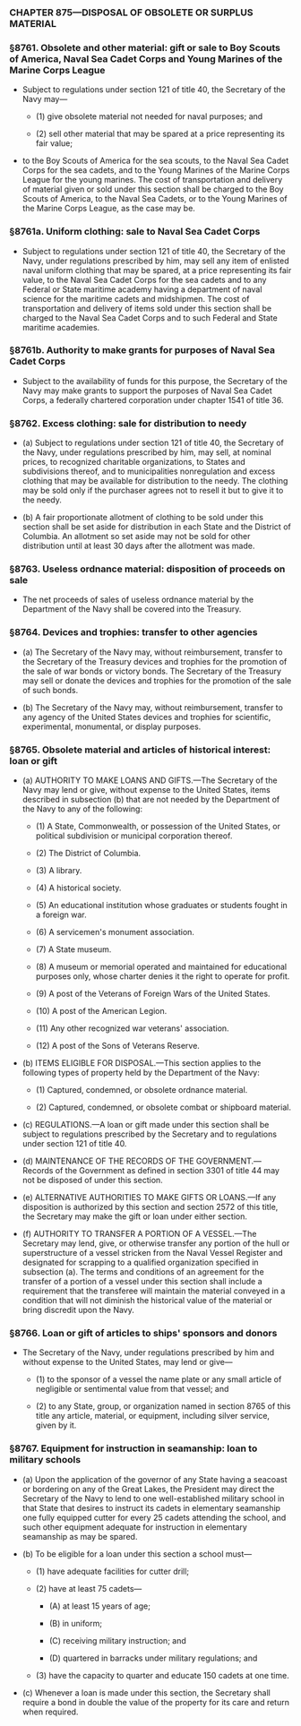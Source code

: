 ### **CHAPTER 875—DISPOSAL OF OBSOLETE OR SURPLUS MATERIAL**

### §8761. Obsolete and other material: gift or sale to Boy Scouts of America, Naval Sea Cadet Corps and Young Marines of the Marine Corps League
* Subject to regulations under section 121 of title 40, the Secretary of the Navy may—

  * (1) give obsolete material not needed for naval purposes; and

  * (2) sell other material that may be spared at a price representing its fair value;


* to the Boy Scouts of America for the sea scouts, to the Naval Sea Cadet Corps for the sea cadets, and to the Young Marines of the Marine Corps League for the young marines. The cost of transportation and delivery of material given or sold under this section shall be charged to the Boy Scouts of America, to the Naval Sea Cadets, or to the Young Marines of the Marine Corps League, as the case may be.

### §8761a. Uniform clothing: sale to Naval Sea Cadet Corps
* Subject to regulations under section 121 of title 40, the Secretary of the Navy, under regulations prescribed by him, may sell any item of enlisted naval uniform clothing that may be spared, at a price representing its fair value, to the Naval Sea Cadet Corps for the sea cadets and to any Federal or State maritime academy having a department of naval science for the maritime cadets and midshipmen. The cost of transportation and delivery of items sold under this section shall be charged to the Naval Sea Cadet Corps and to such Federal and State maritime academies.

### §8761b. Authority to make grants for purposes of Naval Sea Cadet Corps
* Subject to the availability of funds for this purpose, the Secretary of the Navy may make grants to support the purposes of Naval Sea Cadet Corps, a federally chartered corporation under chapter 1541 of title 36.

### §8762. Excess clothing: sale for distribution to needy
* (a) Subject to regulations under section 121 of title 40, the Secretary of the Navy, under regulations prescribed by him, may sell, at nominal prices, to recognized charitable organizations, to States and subdivisions thereof, and to municipalities nonregulation and excess clothing that may be available for distribution to the needy. The clothing may be sold only if the purchaser agrees not to resell it but to give it to the needy.

* (b) A fair proportionate allotment of clothing to be sold under this section shall be set aside for distribution in each State and the District of Columbia. An allotment so set aside may not be sold for other distribution until at least 30 days after the allotment was made.

### §8763. Useless ordnance material: disposition of proceeds on sale
* The net proceeds of sales of useless ordnance material by the Department of the Navy shall be covered into the Treasury.

### §8764. Devices and trophies: transfer to other agencies
* (a) The Secretary of the Navy may, without reimbursement, transfer to the Secretary of the Treasury devices and trophies for the promotion of the sale of war bonds or victory bonds. The Secretary of the Treasury may sell or donate the devices and trophies for the promotion of the sale of such bonds.

* (b) The Secretary of the Navy may, without reimbursement, transfer to any agency of the United States devices and trophies for scientific, experimental, monumental, or display purposes.

### §8765. Obsolete material and articles of historical interest: loan or gift
* (a) AUTHORITY TO MAKE LOANS AND GIFTS.—The Secretary of the Navy may lend or give, without expense to the United States, items described in subsection (b) that are not needed by the Department of the Navy to any of the following:

  * (1) A State, Commonwealth, or possession of the United States, or political subdivision or municipal corporation thereof.

  * (2) The District of Columbia.

  * (3) A library.

  * (4) A historical society.

  * (5) An educational institution whose graduates or students fought in a foreign war.

  * (6) A servicemen's monument association.

  * (7) A State museum.

  * (8) A museum or memorial operated and maintained for educational purposes only, whose charter denies it the right to operate for profit.

  * (9) A post of the Veterans of Foreign Wars of the United States.

  * (10) A post of the American Legion.

  * (11) Any other recognized war veterans' association.

  * (12) A post of the Sons of Veterans Reserve.


* (b) ITEMS ELIGIBLE FOR DISPOSAL.—This section applies to the following types of property held by the Department of the Navy:

  * (1) Captured, condemned, or obsolete ordnance material.

  * (2) Captured, condemned, or obsolete combat or shipboard material.


* (c) REGULATIONS.—A loan or gift made under this section shall be subject to regulations prescribed by the Secretary and to regulations under section 121 of title 40.

* (d) MAINTENANCE OF THE RECORDS OF THE GOVERNMENT.—Records of the Government as defined in section 3301 of title 44 may not be disposed of under this section.

* (e) ALTERNATIVE AUTHORITIES TO MAKE GIFTS OR LOANS.—If any disposition is authorized by this section and section 2572 of this title, the Secretary may make the gift or loan under either section.

* (f) AUTHORITY TO TRANSFER A PORTION OF A VESSEL.—The Secretary may lend, give, or otherwise transfer any portion of the hull or superstructure of a vessel stricken from the Naval Vessel Register and designated for scrapping to a qualified organization specified in subsection (a). The terms and conditions of an agreement for the transfer of a portion of a vessel under this section shall include a requirement that the transferee will maintain the material conveyed in a condition that will not diminish the historical value of the material or bring discredit upon the Navy.

### §8766. Loan or gift of articles to ships' sponsors and donors
* The Secretary of the Navy, under regulations prescribed by him and without expense to the United States, may lend or give—

  * (1) to the sponsor of a vessel the name plate or any small article of negligible or sentimental value from that vessel; and

  * (2) to any State, group, or organization named in section 8765 of this title any article, material, or equipment, including silver service, given by it.

### §8767. Equipment for instruction in seamanship: loan to military schools
* (a) Upon the application of the governor of any State having a seacoast or bordering on any of the Great Lakes, the President may direct the Secretary of the Navy to lend to one well-established military school in that State that desires to instruct its cadets in elementary seamanship one fully equipped cutter for every 25 cadets attending the school, and such other equipment adequate for instruction in elementary seamanship as may be spared.

* (b) To be eligible for a loan under this section a school must—

  * (1) have adequate facilities for cutter drill;

  * (2) have at least 75 cadets—

    * (A) at least 15 years of age;

    * (B) in uniform;

    * (C) receiving military instruction; and

    * (D) quartered in barracks under military regulations; and


  * (3) have the capacity to quarter and educate 150 cadets at one time.


* (c) Whenever a loan is made under this section, the Secretary shall require a bond in double the value of the property for its care and return when required.